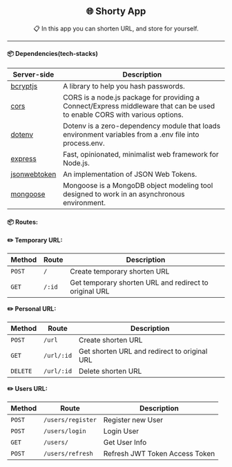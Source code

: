 <h2 align="center">🌐 Shorty App</h2>
<p align="center">📋 In this app you can shorten URL, and store for yourself.</p>

-----

#### 📦 Dependencies(tech-stacks)

| Server-side                                                         | Description                                                                                                                |
|---------------------------------------------------------------------|----------------------------------------------------------------------------------------------------------------------------|
| [bcryptjs](https://github.com/kelektiv/node.bcrypt.js)              | A library to help you hash passwords.                                                                                      |
| [cors](github.com/expressjs/cors)                                   | CORS is a node.js package for providing a Connect/Express middleware that can be used to enable CORS with various options. |
| [dotenv](github.com/motdotla/dotenv)                                | Dotenv is a zero-dependency module that loads environment variables from a .env file into process.env.                     |
| [express](github.com/expressjs/express)                             | Fast, opinionated, minimalist web framework for Node.js.                                                                   |
| [jsonwebtoken](github.com/auth0/node-jsonwebtoken)                  | An implementation of JSON Web Tokens.                                                                                      |
| [mongoose](github.com/Automattic/mongoose)                          | Mongoose is a MongoDB object modeling tool designed to work in an asynchronous environment.                                |

#### 📦 Routes:

**✏️ Temporary URL:**

| Method | Route  | Description                                            |
|--------|--------|--------------------------------------------------------|
| `POST` | `/`    | Create temporary shorten URL                           |
| `GET`  | `/:id` | Get temporary shorten URL and redirect to original URL |

**✏️ Personal URL:**

| Method   | Route      | Description                                  |
|----------|------------|----------------------------------------------|
| `POST`   | `/url`     | Create shorten URL                           |
| `GET`    | `/url/:id` | Get shorten URL and redirect to original URL |
| `DELETE` | `/url/:id` | Delete shorten URL                           |

**✏️ Users URL:**

| Method | Route             | Description                    |
|--------|-------------------|--------------------------------|
| `POST` | `/users/register` | Register new User              |
| `POST` | `/users/login`    | Login User                     |
| `GET`  | `/users/`         | Get User Info                  |
| `POST` | `/users/refresh`  | Refresh JWT Token Access Token |
